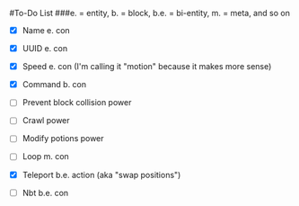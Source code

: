 #To-Do List
###e. = entity, b. = block, b.e. = bi-entity, m. = meta, and so on
<br>

- [x] Name e. con

- [x] UUID e. con

- [x] Speed e. con (I'm calling it "motion" because it makes more sense)

- [x] Command b. con

- [ ] Prevent block collision power

- [ ] Crawl power

- [ ] Modify potions power

- [ ] Loop m. con

- [x] Teleport b.e. action (aka "swap positions")

- [ ] Nbt b.e. con 
